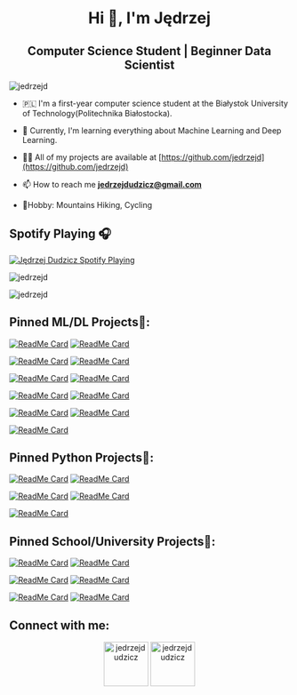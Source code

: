 <h1 align="center">Hi 👋, I'm Jędrzej</h1>
<h2 align="center"> Computer Science Student | Beginner Data Scientist 
</h2>

<p align="left"> <img src="https://komarev.com/ghpvc/?username=jedrzejd" alt="jedrzejd" /> </p>

- 🇵🇱 I'm a first-year computer science student at the Białystok University of Technology(Politechnika Białostocka).

- 🌱 Currently, I'm learning everything about Machine Learning and Deep Learning.
    
- 👨‍💻 All of my projects are available at [https://github.com/jedrzejd](https://github.com/jedrzejd)

- 📫 How to reach me **jedrzejdudzicz@gmail.com**

- 🗻Hobby: Mountains Hiking, Cycling

## Spotify Playing 🎧
[<img src="https://novatorem-git-master.jedrzejd.vercel.app/api/spotify-playing" alt="Jędrzej Dudzicz Spotify Playing"  />](https://open.spotify.com/user/21ja5ga6vsss5vyrf4wyuvcmy)

<p><img align="center" src="https://github-readme-stats.vercel.app/api/top-langs/?username=jedrzejd&layout=compact&hide=html" alt="jedrzejd" /></p>

<p><img align="center" src="https://github-readme-stats.vercel.app/api?username=jedrzejd&show_icons=true" alt="jedrzejd" /></p>


## Pinned ML/DL Projects🌵:
    
  [![ReadMe Card](https://github-readme-stats.vercel.app/api/pin/?username=jedrzejd&repo=dw_matrix)](https://github.com/jedrzejd/dw_matrix) 
  [![ReadMe Card](https://github-readme-stats.vercel.app/api/pin/?username=jedrzejd&repo=dw_matrix_car)](https://github.com/jedrzejd/dw_matrix_car) 
  
  [![ReadMe Card](https://github-readme-stats.vercel.app/api/pin/?username=jedrzejd&repo=dw_matrix_road_sign)](https://github.com/jedrzejd/dw_matrix_road_sign) 
  [![ReadMe Card](https://github-readme-stats.vercel.app/api/pin/?username=jedrzejd&repo=Adult_Income)](https://github.com/jedrzejd/Adult_Income) 
  
  [![ReadMe Card](https://github-readme-stats.vercel.app/api/pin/?username=jedrzejd&repo=flappybird)](https://github.com/jedrzejd/flappybird) 
  [![ReadMe Card](https://github-readme-stats.vercel.app/api/pin/?username=jedrzejd&repo=Mask-Detector)](https://github.com/jedrzejd/Mask-Detector)
  
  [![ReadMe Card](https://github-readme-stats.vercel.app/api/pin/?username=jedrzejd&repo=Covid_detection)](https://github.com/jedrzejd/Covid_detection)
  [![ReadMe Card](https://github-readme-stats.vercel.app/api/pin/?username=jedrzejd&repo=cars_build_model)](https://github.com/jedrzejd/cars_build_model) 

  [![ReadMe Card](https://github-readme-stats.vercel.app/api/pin/?username=jedrzejd&repo=Kaggle-Notebooks)](https://github.com/jedrzejd/Kaggle-Notebooks)
  [![ReadMe Card](https://github-readme-stats.vercel.app/api/pin/?username=jedrzejd&repo=Dla-mnie-dzia-a)](https://github.com/jedrzejd/Dla-mnie-dzia-a)
  
  [![ReadMe Card](https://github-readme-stats.vercel.app/api/pin/?username=jedrzejd&repo=Machine_Learning_Algorithms)](https://github.com/jedrzejd/Machine_Learning_Algorithms) 
  

## Pinned Python Projects🎩:
   
   [![ReadMe Card](https://github-readme-stats.vercel.app/api/pin/?username=jedrzejd&repo=SampleStore)](https://github.com/jedrzejd/SampleStore)
   [![ReadMe Card](https://github-readme-stats.vercel.app/api/pin/?username=jedrzejd&repo=scrap-otomoto)](https://github.com/jedrzejd/scrap-otomoto) 
   
   [![ReadMe Card](https://github-readme-stats.vercel.app/api/pin/?username=jedrzejd&repo=CarPrice)](https://github.com/jedrzejd/CarPrice)
   [![ReadMe Card](https://github-readme-stats.vercel.app/api/pin/?username=jedrzejd&repo=Simple-Discord-Bot)](https://github.com/jedrzejd/Simple-Discord-Bot)
   
   [![ReadMe Card](https://github-readme-stats.vercel.app/api/pin/?username=jedrzejd&repo=Weather-Bot)](https://github.com/jedrzejd/Weather-Bot)


## Pinned School/University Projects🏫:
   [![ReadMe Card](https://github-readme-stats.vercel.app/api/pin/?username=jedrzejd&repo=segment-tree)](https://github.com/jedrzejd/segment-tree)
   [![ReadMe Card](https://github-readme-stats.vercel.app/api/pin/?username=jedrzejd&repo=My_Algorithmic_Tasks)](https://github.com/jedrzejd/My_Algorithmic_Tasks)
   
   [![ReadMe Card](https://github-readme-stats.vercel.app/api/pin/?username=jedrzejd&repo=Library)](https://github.com/jedrzejd/Library)
   [![ReadMe Card](https://github-readme-stats.vercel.app/api/pin/?username=jedrzejd&repo=Covid_Analysis)](https://github.com/jedrzejd/Covid_Analysis)

   [![ReadMe Card](https://github-readme-stats.vercel.app/api/pin/?username=jedrzejd&repo=PO-semestr-2)](https://github.com/jedrzejd/PO-semestr-2)
   [![ReadMe Card](https://github-readme-stats.vercel.app/api/pin/?username=jedrzejd&repo=Centrum-Lotow)](https://github.com/jedrzejd/Centrum-Lotow)
   
   
## Connect with me:

<p align="center"> 
<a href="https://linkedin.com/in/jedrzejdudzicz" target="blank"><img align="center" src="https://cdn.jsdelivr.net/npm/simple-icons@3.0.1/icons/linkedin.svg" alt="jedrzejdudzicz" height="80" width="80" /></a>
<a href="https://kaggle.com/jedrzejdudzicz" target="blank"><img align="center" src="https://cdn.jsdelivr.net/npm/simple-icons@3.0.1/icons/kaggle.svg" alt="jedrzejdudzicz" height="80" width= "80" /></a>
</p>
